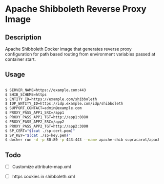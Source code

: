 # Apache Shibboleth Reverse Proxy Image

## Description
Apache Shibboleth Docker image that generates reverse proxy 
configuration for path based routing from environment
variables passed at container start.

## Usage


```bash

$ SERVER_NAME=https://example.com:443
$ SHIB_SCHEME=https
$ ENTITY_ID=https://example.com/shibboleth
$ IDP_ENTITY_ID=https://idp.example.com/idp/shibboleth
$ SUPPORT_CONTACT=admin@example.com
$ PROXY_PASS_APP1_SRC=/app1
$ PROXY_PASS_APP1_TGT=http://app1:8080
$ PROXY_PASS_APP2_SRC=/app2
$ PROXY_PASS_APP2_TGT=http://app2:3000
$ SP_CERT="$(cat ./sp-cert.pem)"
$ SP_KEY="$(cat ./sp-key.pem)"
$ docker run -d -p 80:80 -p 443:443 --name apache-shib supracarol/apache-shibboleth-reverse-proxy:0.0.1

```

## Todo
- [ ] Customize attribute-map.xml
- [ ] https cookies in shibboleth.xml


